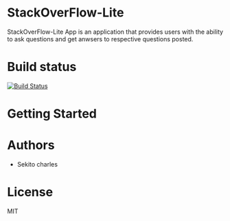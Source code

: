 
# StackOverFlow-Lite
StackOverFlow-Lite App is an application that provides users with the ability to ask questions and get anwsers to respective questions posted.

# Build status
[![Build Status](https://travis-ci.org/bozicschucky/AndelaWeekOne.svg?branch=ch-tdd-api-%23159804212)](https://travis-ci.org/bozicschucky/AndelaWeekOne)

# Getting Started

# Authors
 - Sekito charles

# License
MIT
